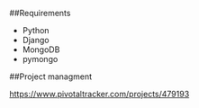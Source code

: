 ##Requirements

* Python
* Django
* MongoDB
* pymongo

##Project managment

<https://www.pivotaltracker.com/projects/479193>